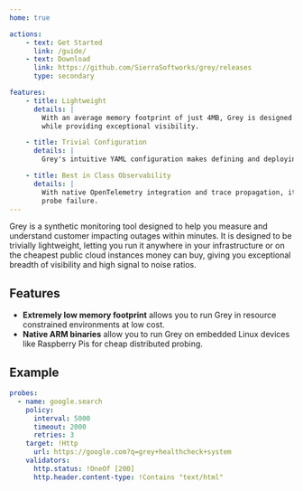 ```yaml
---
home: true

actions:
    - text: Get Started
      link: /guide/
    - text: Download
      link: https://github.com/SierraSoftworks/grey/releases
      type: secondary

features:
    - title: Lightweight
      details: |
        With an average memory footprint of just 4MB, Grey is designed to be effectively free to run across your infrastructure
        while providing exceptional visibility.

    - title: Trivial Configuration
      details: |
        Grey's intuitive YAML configuration makes defining and deploying new probes a breeze.

    - title: Best in Class Observability
      details: |
        With native OpenTelemetry integration and trace propagation, it has never been easier to dive into the cause of a
        probe failure.
---
```



Grey is a synthetic monitoring tool designed to help you measure and understand customer impacting outages within
minutes. It is designed to be trivially lightweight, letting you run it anywhere in your infrastructure or on the
cheapest public cloud instances money can buy, giving you exceptional breadth of visibility and high signal to noise
ratios.

## Features
 - **Extremely low memory footprint** allows you to run Grey in resource constrained environments at low cost.
 - **Native ARM binaries** allow you to run Grey on embedded Linux devices like Raspberry Pis for cheap distributed probing.

## Example

```yaml
probes:
  - name: google.search
    policy:
      interval: 5000
      timeout: 2000
      retries: 3
    target: !Http
      url: https://google.com?q=grey+healthcheck+system
    validators:
      http.status: !OneOf [200]
      http.header.content-type: !Contains "text/html"
```


<ClientOnly>
    <Contributors repo="SierraSoftworks/grey" />
    <Releases repo="SierraSoftworks/grey" />
</ClientOnly>